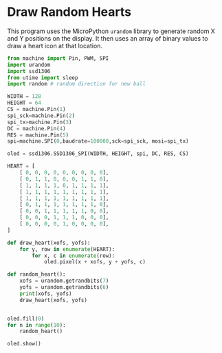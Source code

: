 # Draw Random Hearts

This program uses the MicroPython ```urandom``` library to generate random X and Y positions on the display.  It then uses an array of binary values to draw a heart icon at that location.

```py
from machine import Pin, PWM, SPI
import urandom
import ssd1306
from utime import sleep
import random # random direction for new ball

WIDTH = 128
HEIGHT = 64
CS = machine.Pin(1)
spi_sck=machine.Pin(2)
spi_tx=machine.Pin(3)
DC = machine.Pin(4)
RES = machine.Pin(5)
spi=machine.SPI(0,baudrate=100000,sck=spi_sck, mosi=spi_tx)

oled = ssd1306.SSD1306_SPI(WIDTH, HEIGHT, spi, DC, RES, CS)

HEART = [
    [ 0, 0, 0, 0, 0, 0, 0, 0, 0],
    [ 0, 1, 1, 0, 0, 0, 1, 1, 0],
    [ 1, 1, 1, 1, 0, 1, 1, 1, 1],
    [ 1, 1, 1, 1, 1, 1, 1, 1, 1],
    [ 1, 1, 1, 1, 1, 1, 1, 1, 1],
    [ 0, 1, 1, 1, 1, 1, 1, 1, 0],
    [ 0, 0, 1, 1, 1, 1, 1, 0, 0],
    [ 0, 0, 0, 1, 1, 1, 0, 0, 0],
    [ 0, 0, 0, 0, 1, 0, 0, 0, 0],
]

def draw_heart(xofs, yofs):
    for y, row in enumerate(HEART):
        for x, c in enumerate(row):
            oled.pixel(x + xofs, y + yofs, c)

def random_heart():
    xofs = urandom.getrandbits(7)
    yofs = urandom.getrandbits(6)
    print(xofs, yofs)
    draw_heart(xofs, yofs)


oled.fill(0)
for n in range(10):
    random_heart()

oled.show()
```